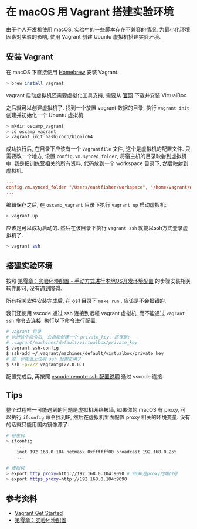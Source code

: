 # 在 macOS 用 Vagrant 搭建实验环境

由于个人开发机使用 macOS, 实验中的一些脚本存在不兼容的情况, 为最小化环境因素对实验的影响, 使用 Vagrant 创建 Ubuntu 虚拟机搭建实验环境.

## 安装 Vagrant

在 macOS 下直接使用 [Homebrew](https://brew.sh/) 安装 Vagrant.

```bash
> brew install vagrant
```

vagrant 启动虚拟机还需要虚拟化工具支持, 需要从 [官网](https://www.virtualbox.org/wiki/Downloads) 下载并安装 VirtualBox.

之后就可以创建虚拟机了. 找到一个放置 vagrant 数据的目录, 执行 `vagrant init` 创建并初始化一个 Ubuntu 虚拟机.

```bash
> mkdir oscamp_vagrant
> cd oscamp_vagrant
> vagrant init hashicorp/bionic64
```

成功执行后, 在目录下应该有一个 `Vagrantfile` 文件, 这个是虚拟机的配置文件. 只需要改一个地方, 设置 `config.vm.synced_folder`, 将宿主机的目录映射到虚拟机中. 我是把训练营相关的所有资料, 代码放到一个 workspace 目录下, 然后映射到虚拟机.

```ini
...
config.vm.synced_folder "/Users/eastfisher/workspace", "/home/vagrant/workspace"
...
```

编辑保存之后, 在 `oscamp_vagrant` 目录下执行  `vagrant up` 启动虚拟机:

```bash
> vagrant up
```

应该是可以成功启动的. 然后在该目录下执行 `vagrant ssh` 就能以ssh方式登录虚拟机了.

```bash
> vagrant ssh
```

## 搭建实验环境

按照 [第零章：实验环境配置 - 手动方式进行本地OS开发环境配置](https://learningos.github.io/rust-based-os-comp2022/0setup-devel-env.html#os) 的步骤安装相关软件即可, 没有遇到障碍.

所有相关软件安装完成后, 在 os1 目录下 `make run` , 应该是不会报错的.

我们还使用 vscode 通过 ssh 连接到远程 vagrant 虚拟机, 而不能通过 `vagrant ssh` 命令去连接. 执行以下命令进行配置:

```bash
# vagrant 目录
# 执行这个命令后, 会自动创建一个 private_key, 路径是:
# .vagrant/machines/default/virtualbox/private_key
$ vagrant ssh-config
$ ssh-add ~/.vagrant/machines/default/virtualbox/private_key
# 这一步能连上说明 ssh 配置正确了
$ ssh -p2222 vagrant@127.0.0.1
```

配置完成后, 再按照 [vscode remote ssh 配置说明](https://code.visualstudio.com/docs/remote/ssh) 通过 vscode 连接.

## Tips

整个过程唯一可能遇到的问题是虚拟机网络被墙, 如果你的 macOS 有 proxy, 可以执行 `ifconfig` 命令找到IP, 然后在虚拟机里面配置 proxy 相关的环境变量. 没有的话就只能用国内镜像源了.

```bash
# 宿主机
> ifconfig
    ...
    inet 192.168.0.104 netmask 0xffffff00 broadcast 192.168.0.255
    ...

# 虚拟机
> export http_proxy=http://192.168.0.104:9090 # 9090是proxy的端口号
> export https_proxy=http://192.168.0.104:9090
```

## 参考资料

- [Vagrant Get Started](https://learn.hashicorp.com/collections/vagrant/getting-started)
- [第零章：实验环境配置](https://learningos.github.io/rust-based-os-comp2022/0setup-devel-env.html)
